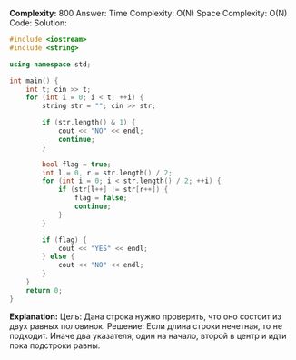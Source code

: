 **Complexity:** 800
Answer:
	Time Complexity: O(N)
	Space Complexity: O(N)
Code:
Solution:
```cpp
#include <iostream>
#include <string>

using namespace std;

int main() {
    int t; cin >> t;
    for (int i = 0; i < t; ++i) {
        string str = ""; cin >> str;

        if (str.length() & 1) {
            cout << "NO" << endl;
            continue;
        }

        bool flag = true;
        int l = 0, r = str.length() / 2;
        for (int i = 0; i < str.length() / 2; ++i) {
            if (str[l++] != str[r++]) {
                flag = false;
                continue;
            }
        }

        if (flag) {
            cout << "YES" << endl;
        } else {
            cout << "NO" << endl;
        }
    }
    return 0;
}
```
**Explanation:**
	Цель: Дана строка нужно проверить, что оно состоит из двух равных половинок.
	Решение: Если длина строки нечетная, то не подходит. Иначе два указателя, один на начало, второй в центр и идти пока подстроки равны.
